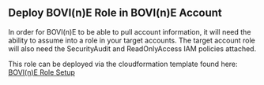 Deploy BOVI(n)E Role in BOVI(n)E Account
----------------------------------------
In order for BOVI(n)E to be able to pull account information, it will need the ability to assume into a role in your target accounts. The target account role will also need the SecurityAudit and ReadOnlyAccess IAM policies attached.

This role can be deployed via the cloudformation template found here: [BOVI(n)E Role Setup](../tools/bovine-role-cf.yml)
